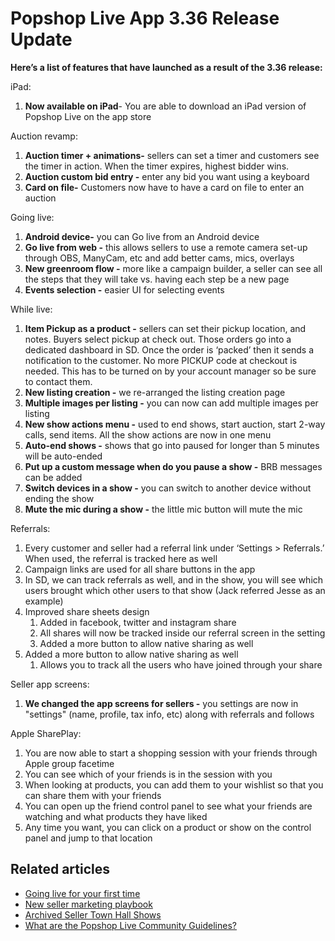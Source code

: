 # Popshop Live App 3.36 Release Update

**Here’s a list of features that have launched as a result of the 3.36 release:**

iPad:

1. **Now available on iPad**-  You are able to download an iPad version of Popshop Live on the app store

Auction revamp:

1. **Auction timer + animations-** sellers can set a timer and customers see the timer in action. When the timer expires, highest bidder wins.
2. **Auction custom bid entry -** enter any bid you want using a keyboard
3. **Card on file-** Customers now have to have a card on file to enter an auction

Going live:

1. **Android device-** you can Go live from an Android device
2. **Go live from web -** this allows sellers to use a remote camera set-up through OBS, ManyCam, etc and add better cams, mics, overlays
3. **New greenroom flow -** more like a campaign builder, a seller can see all the steps that they will take vs. having each step be a new page
4. **Events selection -** easier UI for selecting events

While live:

1. **Item Pickup as a product -** sellers can set their pickup location, and notes. Buyers select pickup at check out. Those orders go into a dedicated dashboard in SD. Once the order is ‘packed’ then it sends a notification to the customer. No more PICKUP code at checkout is needed. This has to be turned on by your account manager so be sure to contact them.&#x20;
2. **New listing creation -** we re-arranged the listing creation page
3. **Multiple images per listing -** you can now can add multiple images per listing
4. **New show actions menu -** used to end shows, start auction, start 2-way calls, send items. All the show actions are now in one menu
5. **Auto-end shows -** shows that go into paused for longer than 5 minutes will be auto-ended
6. **Put up a custom message when do you pause a show -** BRB messages can be added
7. **Switch devices in a show -** you can switch to another device without ending the show
8. **Mute the mic during a show -** the little mic button will mute the mic

Referrals:

1. Every customer and seller had a referral link under ‘Settings > Referrals.’ When used, the referral is tracked here as well
2. Campaign links are used for all share buttons in the app
3. In SD, we can track referrals as well, and in the show, you will see which users brought which other users to that show (Jack referred Jesse as an example)
4. Improved share sheets design
   1. Added in facebook, twitter and instagram share
   2. All shares will now be tracked inside our referral screen in the setting
   3. Added a more button to allow native sharing as well
5. Added a more button to allow native sharing as well
   1. Allows you to track all the users who have joined through your share

Seller app screens:

1. **We changed the app screens for sellers  -** you settings are now in "settings" (name, profile, tax info, etc) along with referrals and follows

Apple SharePlay:

1. You are now able to start a shopping session with your friends through Apple group facetime
2. You can see which of your friends is in the session with you
3. When looking at products, you can add them to your wishlist so that you can share them with your friends
4. You can open up the friend control panel to see what your friends are watching and what products they have liked
5. Any time you want, you can click on a product or show on the control panel and jump to that location

## Related articles

* [Going live for your first time](https://jamble.gitbook.io/popshop-live/new-seller-on-ramp/going-live-for-your-first-time)
* [New seller marketing playbook](https://jamble.gitbook.io/popshop-live/marketing/marketing-basics/new-seller-marketing-playbook)
* [Archived Seller Town Hall Shows](https://jamble.gitbook.io/popshop-live/whats-new-this-month/seller-town-halls/archived-seller-town-hall-shows)
* [What are the Popshop Live Community Guidelines?](https://jamble.gitbook.io/popshop-live/whats-new-this-month/announcements-2022/what-are-the-popshop-live-community-guidelines)
